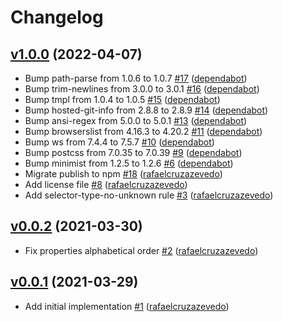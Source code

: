 # Changelog

## [v1.0.0](https://github.com/untile/stylelint-config-untile/releases/tag/v1.0.0) (2022-04-07)
- Bump path-parse from 1.0.6 to 1.0.7 [\#17](https://github.com/untile/stylelint-config-untile/pull/17) ([dependabot](https://github.com/apps/dependabot))
- Bump trim-newlines from 3.0.0 to 3.0.1 [\#16](https://github.com/untile/stylelint-config-untile/pull/16) ([dependabot](https://github.com/apps/dependabot))
- Bump tmpl from 1.0.4 to 1.0.5 [\#15](https://github.com/untile/stylelint-config-untile/pull/15) ([dependabot](https://github.com/apps/dependabot))
- Bump hosted-git-info from 2.8.8 to 2.8.9 [\#14](https://github.com/untile/stylelint-config-untile/pull/14) ([dependabot](https://github.com/apps/dependabot))
- Bump ansi-regex from 5.0.0 to 5.0.1 [\#13](https://github.com/untile/stylelint-config-untile/pull/13) ([dependabot](https://github.com/apps/dependabot))
- Bump browserslist from 4.16.3 to 4.20.2 [\#11](https://github.com/untile/stylelint-config-untile/pull/11) ([dependabot](https://github.com/apps/dependabot))
- Bump ws from 7.4.4 to 7.5.7 [\#10](https://github.com/untile/stylelint-config-untile/pull/10) ([dependabot](https://github.com/apps/dependabot))
- Bump postcss from 7.0.35 to 7.0.39 [\#9](https://github.com/untile/stylelint-config-untile/pull/9) ([dependabot](https://github.com/apps/dependabot))
- Bump minimist from 1.2.5 to 1.2.6 [\#6](https://github.com/untile/stylelint-config-untile/pull/6) ([dependabot](https://github.com/apps/dependabot))
- Migrate publish to npm [\#18](https://github.com/untile/stylelint-config-untile/pull/18) ([rafaelcruzazevedo](https://github.com/rafaelcruzazevedo))
- Add license file [\#8](https://github.com/untile/stylelint-config-untile/pull/8) ([rafaelcruzazevedo](https://github.com/rafaelcruzazevedo))
- Add selector-type-no-unknown rule [\#3](https://github.com/untile/stylelint-config-untile/pull/3) ([rafaelcruzazevedo](https://github.com/rafaelcruzazevedo))

## [v0.0.2](https://github.com/untile/stylelint-config-untile/releases/tag/v0.0.2) (2021-03-30)
- Fix properties alphabetical order [\#2](https://github.com/untile/stylelint-config-untile/pull/2) ([rafaelcruzazevedo](https://github.com/rafaelcruzazevedo))

## [v0.0.1](https://github.com/untile/stylelint-config-untile/releases/tag/v0.0.1) (2021-03-29)
- Add initial implementation [\#1](https://github.com/untile/stylelint-config-untile/pull/1) ([rafaelcruzazevedo](https://github.com/rafaelcruzazevedo))
